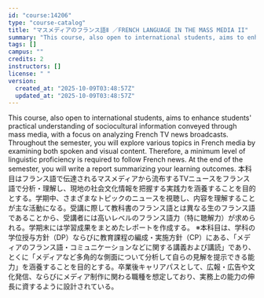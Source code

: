 ```yaml
---
id: "course:14206"
type: "course-catalog"
title: "マスメディアのフランス語Ⅱ ／FRENCH LANGUAGE IN THE MASS MEDIA II"
summary: "This course, also open to international students, aims to enhance students' practical understanding of sociocultural inf…"
tags: []
campus: ""
credits: 2
instructors: []
license: " "
version:
  created_at: "2025-10-09T03:48:57Z"
  updated_at: "2025-10-09T03:48:57Z"
---
```


This course, also open to international students, aims to enhance students' practical understanding of sociocultural information conveyed through mass media, with a focus on analyzing French TV news broadcasts. Throughout the semester, you will explore various topics in French media by examining both spoken and visual content. Therefore, a minimum level of linguistic proficiency is required to follow French news. At the end of the semester, you will write a report summarizing your learning outcomes. 本科目はフランス語で伝達されるマスメディアから流布するTVニュースをフランス語で分析・理解し、現地の社会文化情報を把握する実践力を涵養することを目的とする。学期中、さまざまなトピックのニュースを視聴し、内容を理解することが主な活動になる。受講に際して教科書のフランス語とは異なる生のフランス語であることから、受講者には高いレベルのフランス語力（特に聴解力）が求められる。学期末には学習成果をまとめたレポートを作成する。 ※本科目は、学科の学位授与方針（DP）ならびに教育課程の編成・実施方針（CP）にある、「メディアのフランス語・コミュニケーションなどに関する講義および講読」であり、とくに「メディアなど多角的な側面について分析して自らの見解を提示できる能力」を涵養することを目的とする。卒業後キャリアパスとして、広報・広告や文化発信、ならびにメディア制作に関わる職種を想定しており、実務上の能力の伸長に資するように設計されている。
